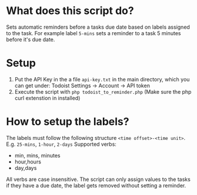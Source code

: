 # What does this script do?

Sets automatic reminders before a tasks due date based on labels assigned to the task. 
For example label `5-mins` sets a reminder to a task 5 minutes before it's due date. 

# Setup

1. Put the API Key in the a file `api-key.txt` in the main directory, which you can get under: Todoist Settings -> Account -> API token
2. Execute the script with `php todoist_to_reminder.php` (Make sure the php curl extenstion in installed)

# How to setup the labels?
The labels must follow the following structure `<time offset>-<time unit>`. E.g. `25-mins`, `1-hour`, `2-days`
Supported verbs: 
- min, mins, minutes
- hour,hours
- day,days

All verbs are case insensitive.
The script can only assign values to the tasks if they have a due date, the label gets removed without setting a reminder.
